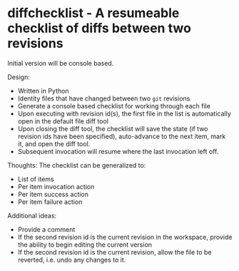 # diffchecklist - A resumeable checklist of diffs between two revisions

Initial version will be console based.

Design:
* Written in Python
* Identity files that have changed between two `git` revisions
* Generate a console based checklist for working through each file
* Upon executing with revision id(s), the first file in the list is automatically open in the default file diff tool
* Upon closing the diff tool, the checklist will save the state (if two revision ids have been specified), auto-advance to the next item, mark it, and open the diff tool.
* Subsequent invocation will resume where the last invocation left off.

Thoughts:
The checklist can be generalized to:
  * List of items
  * Per item invocation action
  * Per item success action
  * Per item failure action

Additional ideas:
* Provide a comment
* If the second revision id is the current revision in the workspace, provide the ability to begin editing the current version
* If the second revision id is the current revision, allow the file to be reverted, i.e. undo any changes to it.
